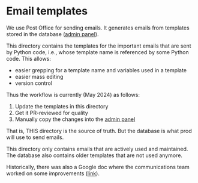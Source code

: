 # Email templates

We use Post Office for sending emails.
It generates emails from templates stored in the database ([admin panel][admin]).

This directory contains the templates for the important emails that are sent by
Python code, i.e., whose template name is referenced by some Python code.
This allows:

- easier grepping for a template name and variables used in a template
- easier mass editing
- version control

Thus the workflow is currently (May 2024) as follows:

1. Update the templates in this directory
2. Get it PR-reviewed for quality
3. Manually copy the changes into the [admin panel][admin]

That is, THIS directory is the source of truth.
But the database is what prod will use to send emails.

This directory only contains emails that are actively used and maintained.
The database also contains older templates that are not used anymore.

Historically, there was also a Google doc where the communications team worked
on some improvements ([link][gdoc]).

[admin]: https://tanzquotient.org/en/admin/post_office/emailtemplate/
[gdoc]: https://docs.google.com/document/d/1GbiAhNGGBuLzRJ9yZA_tugcOby1pGMxhDnZlJfGeeDw/edit#heading=h.ew6hgrsufbw1

